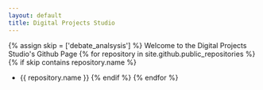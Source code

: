 ```yaml
---
layout: default
title: Digital Projects Studio
---
```

{% assign skip = ['debate_analsysis'] %}
Welcome to the Digital Projects Studio's Github Page
{% for repository in site.github.public_repositories %}
 {% if skip contains repository.name %}
  * {{ repository.name }}
 {% endif %}
{% endfor %}
